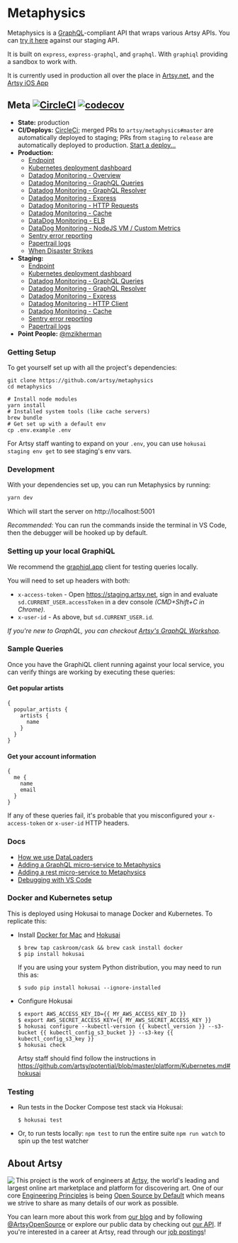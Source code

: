 # Metaphysics

Metaphysics is a [GraphQL](http://graphql.org)-compliant API that wraps various
Artsy APIs. You can [try it here](https://metaphysics-staging.artsy.net/)
against our staging API.

It is built on `express`, `express-graphql`, and `graphql`. With `graphiql`
providing a sandbox to work with.

It is currently used in production all over the place in
[Artsy.net](http://github.com/artsy/force/), and the
[Artsy iOS App](http://github.com/artsy/eigen)

## Meta [![CircleCI](https://circleci.com/gh/artsy/metaphysics.svg?style=svg)](https://circleci.com/gh/artsy/metaphysics) [![codecov](https://codecov.io/gh/artsy/metaphysics/branch/master/graph/badge.svg)](https://codecov.io/gh/artsy/metaphysics)

- **State:** production
- **CI/Deploys:** [CircleCi](https://circleci.com/gh/artsy/metaphysics); merged PRs to `artsy/metaphysics#master` are automatically deployed to staging; PRs from `staging` to `release` are automatically deployed to production. [Start a deploy...](https://github.com/artsy/metaphysics/compare/release...staging?expand=1)
- **Production:**
  - [Endpoint](https://metaphysics-production.artsy.net/v2)
  - [Kubernetes deployment dashboard](https://kubernetes.artsy.net/#!/deployment/default/metaphysics-web?namespace=default)
  - [Datadog Monitoring - Overview](https://app.datadoghq.com/screen/302489/metaphysics-production)
  - [Datadog Monitoring - GraphQL Queries](https://app.datadoghq.com/apm/service/metaphysics.graphql-query/graphql.query?env=production)
  - [Datadog Monitoring - GraphQL Resolver](https://app.datadoghq.com/apm/service/metaphysics.graphql-resolver/graphql.resolver?env=production)
  - [Datadog Monitoring - Express](https://app.datadoghq.com/apm/service/metaphysics.request/express.request?env=production)
  - [Datadog Monitoring - HTTP Requests](https://app.datadoghq.com/apm/service/metaphysics.http-Requests/http.request?env=production)
  - [Datadog Monitoring - Cache](https://app.datadoghq.com/apm/service/metaphysics.memcached/cache?env=production)
  - [DataDog Monitoring - ELB](https://app.datadoghq.com/dash/816823/metaphysics-production-elb)
  - [DataDog Monitoring - NodeJS VM / Custom Metrics](https://app.datadoghq.com/dash/635153/metaphysics-queries)
  - [Sentry error reporting](https://sentry.io/artsynet/metaphysics-production/)
  - [Papertrail logs](https://papertrailapp.com/groups/3675843/events?q=host%3Ametaphysics-web)
  - [When Disaster Strikes](https://joe.artsy.net/job/refresh-metaphysics-production/)
- **Staging:**
  - [Endpoint](https://metaphysics-staging.artsy.net/v2)
  - [Kubernetes deployment dashboard](https://kubernetes-staging.artsy.net/#!/deployment/default/metaphysics-web?namespace=default)
  - [Datadog Monitoring - GraphQL Queries](https://app.datadoghq.com/apm/service/metaphysics.graphql-query/graphql.query?env=staging)
  - [Datadog Monitoring - GraphQL Resolver](https://app.datadoghq.com/apm/service/metaphysics.graphql-resolver/graphql.resolver?env=staging)
  - [Datadog Monitoring - Express](https://app.datadoghq.com/apm/service/metaphysics.request/express.request?env=staging)
  - [Datadog Monitoring - HTTP Client](https://app.datadoghq.com/apm/service/metaphysics.http-client/http.request?env=staging)
  - [Datadog Monitoring - Cache](https://app.datadoghq.com/apm/service/metaphysics.memcached/cache?env=staging)
  - [Sentry error reporting](https://sentry.io/artsynet/metaphysics-staging/)
  - [Papertrail logs](https://papertrailapp.com/groups/3674473/events?q=host%3Ametaphysics-web)
- **Point People:** [@mzikherman](https://github.com/mzikherman)

### Getting Setup

To get yourself set up with all the project's dependencies:

```
git clone https://github.com/artsy/metaphysics
cd metaphysics

# Install node modules
yarn install
# Installed system tools (like cache servers)
brew bundle
# Get set up with a default env
cp .env.example .env
```

For Artsy staff wanting to expand on your `.env`, you can use `hokusai staging env get` to see staging's env vars.

### Development

With your dependencies set up, you can run Metaphysics by running:

```sh
yarn dev
```

Which will start the server on http://localhost:5001

_Recommended:_ You can run the commands inside the terminal in VS Code, then the
debugger will be hooked up by default.

### Setting up your local GraphiQL

We recommend the [graphiql.app](https://github.com/skevy/graphiql-app) client
for testing queries locally.

You will need to set up headers with both:

- `x-access-token` - Open https://staging.artsy.net, sign in and evaluate `sd.CURRENT_USER.accessToken` in a dev console _(CMD+Shift+C in Chrome)_.
- `x-user-id` - As above, but `sd.CURRENT_USER.id`.

_If you're new to GraphQL, you can checkout [Artsy's GraphQL Workshop](https://github.com/artsy/graphql-workshop)._

### Sample Queries

Once you have the GraphiQL client running against your local service,
you can verify things are working by executing these queries:

#### Get popular artists

```
{
  popular_artists {
    artists {
      name
    }
  }
}
```

#### Get your account information

```
{
  me {
    name
    email
  }
}
```

If any of these queries fail, it's probable that you misconfigured your
`x-access-token` or `x-user-id` HTTP headers.

### Docs

- [How we use DataLoaders](docs/dataloaders.md)
- [Adding a GraphQL micro-service to Metaphysics](docs/adding_a_new_graphql_microservice.md)
- [Adding a rest micro-service to Metaphysics](docs/adding_a_new_rest_microservice.md)
- [Debugging with VS Code](docs/debugging_with_vscode.md)

### Docker and Kubernetes setup

This is deployed using Hokusai to manage Docker and Kubernetes. To replicate
this:

- Install [Docker for Mac](https://github.com/artsy/hokusai#requirements) and
  [Hokusai](https://github.com/artsy/hokusai#setup)

  ```
  $ brew tap caskroom/cask && brew cask install docker
  $ pip install hokusai
  ```

  If you are using your system Python distribution, you may need to run this as:

  ```
  $ sudo pip install hokusai --ignore-installed
  ```

- Configure Hokusai

  ```
  $ export AWS_ACCESS_KEY_ID={{ MY_AWS_ACCESS_KEY_ID }}
  $ export AWS_SECRET_ACCESS_KEY={{ MY_AWS_SECRET_ACCESS_KEY }}
  $ hokusai configure --kubectl-version {{ kubectl_version }} --s3-bucket {{ kubectl_config_s3_bucket }} --s3-key {{ kubectl_config_s3_key }}
  $ hokusai check
  ```

  Artsy staff should find follow the instructions in
  https://github.com/artsy/potential/blob/master/platform/Kubernetes.md#hokusai

### Testing

- Run tests in the Docker Compose test stack via Hokusai:

  ```
  $ hokusai test
  ```

- Or, to run tests locally: `npm test` to run the entire suite `npm run watch`
  to spin up the test watcher

## About Artsy

<a href="https://www.artsy.net/">
  <img align="left" src="https://avatars2.githubusercontent.com/u/546231?s=200&v=4"/>
</a>

This project is the work of engineers at [Artsy][footer_website], the world's
leading and largest online art marketplace and platform for discovering art.
One of our core [Engineering Principles][footer_principles] is being [Open
Source by Default][footer_open] which means we strive to share as many details
of our work as possible.

You can learn more about this work from [our blog][footer_blog] and by following
[@ArtsyOpenSource][footer_twitter] or explore our public data by checking out
[our API][footer_api]. If you're interested in a career at Artsy, read through
our [job postings][footer_jobs]!

[footer_website]: https://www.artsy.net/
[footer_principles]: culture/engineering-principles.md
[footer_open]: culture/engineering-principles.md#open-source-by-default
[footer_blog]: https://artsy.github.io/
[footer_twitter]: https://twitter.com/ArtsyOpenSource
[footer_api]: https://developers.artsy.net/
[footer_jobs]: https://www.artsy.net/jobs
